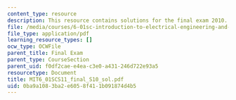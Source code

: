 ```yaml
---
content_type: resource
description: This resource contains solutions for the final exam 2010.
file: /media/courses/6-01sc-introduction-to-electrical-engineering-and-computer-science-i-spring-2011/0ba9a1083ba2e6058f411b091874d4b5_MIT6_01SCS11_final_S10_sol.pdf
file_type: application/pdf
learning_resource_types: []
ocw_type: OCWFile
parent_title: Final Exam
parent_type: CourseSection
parent_uid: f0df2cae-e4ea-c3e0-a431-246d722e93a5
resourcetype: Document
title: MIT6_01SCS11_final_S10_sol.pdf
uid: 0ba9a108-3ba2-e605-8f41-1b091874d4b5
---
```


